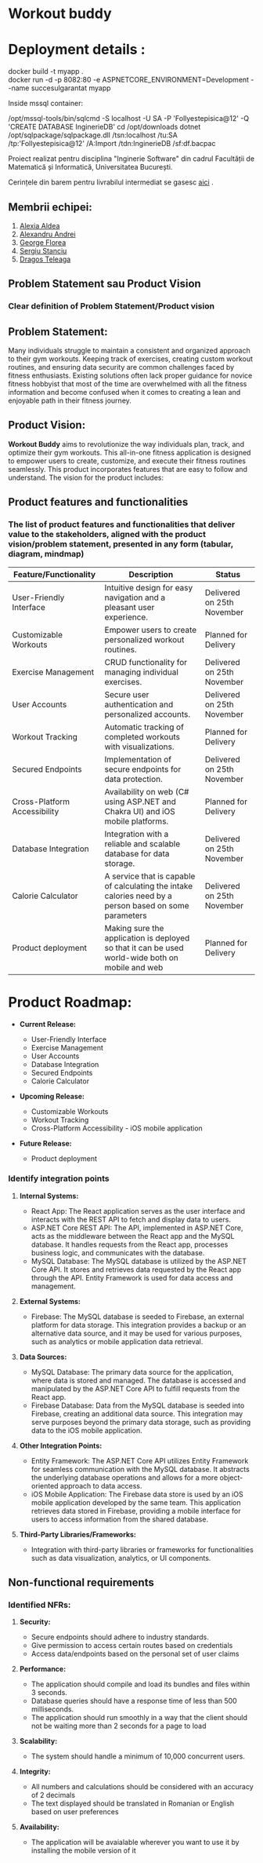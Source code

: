 # Workout buddy

# Deployment details : 

docker build -t myapp .  
docker run -d -p 8082:80 -e ASPNETCORE_ENVIRONMENT=Development --name succesulgarantat myapp 

Inside mssql container:

/opt/mssql-tools/bin/sqlcmd -S localhost -U SA -P 'Follyestepisica@12' -Q 'CREATE DATABASE InginerieDB' 
cd /opt/downloads 
dotnet /opt/sqlpackage/sqlpackage.dll /tsn:localhost /tu:SA /tp:'Follyestepisica@12' /A:Import /tdn:InginerieDB /sf:df.bacpac 



Proiect realizat pentru disciplina "Inginerie Software" din cadrul Facultății de Matematică și Informatică, Universitatea București.

Cerințele din barem pentru livrabilul intermediat se gasesc [aici](https://tinyurl.com/f7u3a3v3) .

## Membrii echipei:

1. [Alexia Aldea](https://github.com/allee15)
2. [Alexandru Andrei]()
3. [George Florea](https://github.com/jovialjoker)
4. [Sergiu Stanciu](https://github.com/Sergiu44)
5. [Dragos Teleaga](https://github.com/dragosteleaga)


## Problem Statement sau Product Vision
### Clear definition of Problem Statement/Product vision

## Problem Statement:

Many individuals struggle to maintain a consistent and organized approach to their gym workouts. Keeping track of exercises, creating custom workout routines, and ensuring data security are common challenges faced by fitness enthusiasts. Existing solutions often lack proper guidance for novice fitness hobbyist that most of the time are overwhelmed with all the fitness information and become confused when it comes to creating a lean and enjoyable path in their fitness journey.

## Product Vision:

**Workout Buddy** aims to revolutionize the way individuals plan, track, and optimize their gym workouts. This all-in-one fitness application is designed to empower users to create, customize, and execute their fitness routines seamlessly. This product incorporates features that are easy to follow and understand. The vision for the product includes:

## Product features and functionalities
### The list of product features and functionalities that deliver value to the stakeholders, aligned with the product vision/problem statement, presented in any form (tabular, diagram, mindmap)
| **Feature/Functionality**          | **Description**                                                                                         | **Status**                  |
|------------------------------------|---------------------------------------------------------------------------------------------------------|-----------------------------|
| User-Friendly Interface            | Intuitive design for easy navigation and a pleasant user experience.                                      | Delivered on 25th November           |
| Customizable Workouts              | Empower users to create personalized workout routines.                                                   | Planned for Delivery        |
| Exercise Management               | CRUD functionality for managing individual exercises.                                                  | Delivered on 25th November              |
| User Accounts                      | Secure user authentication and personalized accounts.                                                   | Delivered on 25th November           |
| Workout Tracking                   | Automatic tracking of completed workouts with visualizations.                                            | Planned for Delivery        |
| Secured Endpoints                  | Implementation of secure endpoints for data protection.                                                 | Delivered on 25th November           |
| Cross-Platform Accessibility       | Availability on web (C# using ASP.NET and Chakra UI) and iOS mobile platforms.                            | Planned for Delivery              |
| Database Integration               | Integration with a reliable and scalable database for data storage.                                      | Delivered on 25th November        |
| Calorie Calculator                 | A service that is capable of calculating the intake calories need by a person based on some parameters   | Delivered on 25th November         |
| Product deployment                 | Making sure the application is deployed so that it can be used world-wide both on mobile and web          | Planned for Delivery             |

# Product Roadmap:

- **Current Release:**
  - User-Friendly Interface
  - Exercise Management
  - User Accounts
  - Database Integration
  - Secured Endpoints
  - Calorie Calculator

- **Upcoming Release:**
  - Customizable Workouts
  - Workout Tracking
  - Cross-Platform Accessibility - iOS mobile application


- **Future Release:**
  - Product deployment

### Identify integration points

1. **Internal Systems:**
   - React App: The React application serves as the user interface and interacts with the REST API to fetch and display data to users.
   - ASP.NET Core REST API: The API, implemented in ASP.NET Core, acts as the middleware between the React app and the MySQL database. It handles requests from the React app, processes business logic, and communicates with the database.
   - MySQL Database: The MySQL database is utilized by the ASP.NET Core API. It stores and retrieves data requested by the React app through the API. Entity Framework is used for data access and management.

2. **External Systems:**
   - Firebase: The MySQL database is seeded to Firebase, an external platform for data storage. This integration provides a backup or an alternative data source, and it may be used for various purposes, such as analytics or mobile application data retrieval.

4. **Data Sources:**
   - MySQL Database: The primary data source for the application, where data is stored and managed. The database is accessed and manipulated by the ASP.NET Core API to fulfill requests from the React app.
   - Firebase Database: Data from the MySQL database is seeded into Firebase, creating an additional data source. This integration may serve purposes beyond the primary data storage, such as providing data to the iOS mobile application.

5. **Other Integration Points:**
   - Entity Framework: The ASP.NET Core API utilizes Entity Framework for seamless communication with the MySQL database. It abstracts the underlying database operations and allows for a more object-oriented approach to data access.
   - iOS Mobile Application: The Firebase data store is used by an iOS mobile application developed by the same team. This application retrieves data stored in Firebase, providing a mobile interface for users to access information from the shared database.

6. **Third-Party Libraries/Frameworks:**
   - Integration with third-party libraries or frameworks for functionalities such as data visualization, analytics, or UI components.





## Non-functional requirements
### Identified NFRs:

1. **Security:**
   - Secure endpoints should adhere to industry standards.
   - Give permission to access certain routes based on credentials
   - Access data/endpoints based on the personal set of user claims

2. **Performance:**
   - The application should compile and load its bundles and files within 3 seconds.
   - Database queries should have a response time of less than 500 milliseconds.
   - The application should run smoothly in a way that the client should not be waiting more than 2 seconds for a page to load

3. **Scalability:**
   - The system should handle a minimum of 10,000 concurrent users.

4. **Integrity:**
   - All numbers and calculations should be considered with an accuracy of 2 decimals
   - The text displayed should be translated in Romanian or English based on user preferences

5. **Availability:**
   - The application will be avaialable wherever you want to use it by installing the mobile version of it
